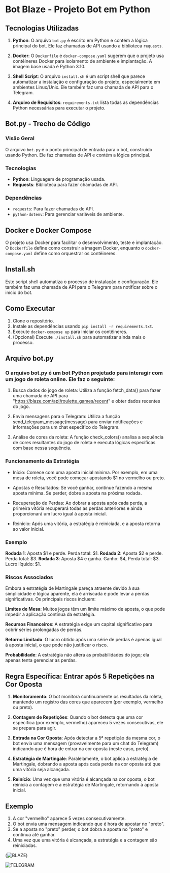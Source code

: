 # Bot Blaze - Projeto Bot em Python

## Tecnologias Utilizadas

1. **Python**: O arquivo `bot.py` é escrito em Python e contém a lógica principal do bot. Ele faz chamadas de API usando a biblioteca `requests`.

2. **Docker**: O `Dockerfile` e `docker-compose.yaml` sugerem que o projeto usa contêineres Docker para isolamento de ambiente e implantação. A imagem base usada é Python 3.10.

3. **Shell Script**: O arquivo `install.sh` é um script shell que parece automatizar a instalação e configuração do projeto, especialmente em ambientes Linux/Unix. Ele também faz uma chamada de API para o Telegram.

4. **Arquivo de Requisitos**: `requirements.txt` lista todas as dependências Python necessárias para executar o projeto.

## Bot.py - Trecho de Código

### Visão Geral

O arquivo `bot.py` é o ponto principal de entrada para o bot, construído usando Python. Ele faz chamadas de API e contém a lógica principal.

### Tecnologias

- **Python**: Linguagem de programação usada.
- **Requests**: Biblioteca para fazer chamadas de API.

### Dependências

- `requests`: Para fazer chamadas de API.
- `python-dotenv`: Para gerenciar variáveis de ambiente.

## Docker e Docker Compose

O projeto usa Docker para facilitar o desenvolvimento, teste e implantação. O `Dockerfile` define como construir a imagem Docker, enquanto o `docker-compose.yaml` define como orquestrar os contêineres.

## Install.sh

Este script shell automatiza o processo de instalação e configuração. Ele também faz uma chamada de API para o Telegram para notificar sobre o início do bot.

## Como Executar

1. Clone o repositório.
2. Instale as dependências usando `pip install -r requirements.txt`.
3. Execute `docker-compose up` para iniciar os contêineres.
4. (Opcional) Execute `./install.sh` para automatizar ainda mais o processo.

## Arquivo bot.py

### O arquivo bot.py é um bot Python projetado para interagir com um jogo de roleta online. Ele faz o seguinte:

1. Busca dados do jogo de roleta: Utiliza a função fetch_data() para fazer uma chamada de API para "https://blaze.com/api/roulette_games/recent" e obter dados recentes do jogo.

2. Envia mensagens para o Telegram: Utiliza a função send_telegram_message(message) para enviar notificações e informações para um chat específico do Telegram.

3. Análise de cores da roleta: A função check_colors() analisa a sequência de cores resultantes do jogo de roleta e executa lógicas específicas com base nessa sequência.


### Funcionamento da Estratégia

- Início: Comece com uma aposta inicial mínima. Por exemplo, em uma mesa de roleta, você pode começar apostando $1 no vermelho ou preto.

- Apostas e Resultados: Se você ganhar, continue fazendo a mesma aposta mínima. Se perder, dobre a aposta na próxima rodada.

- Recuperação de Perdas: Ao dobrar a aposta após cada perda, a primeira vitória recuperará todas as perdas anteriores e ainda proporcionará um lucro igual à aposta inicial.

- Reinício: Após uma vitória, a estratégia é reiniciada, e a aposta retorna ao valor inicial.

### Exemplo
**Rodada 1**: Aposta $1 e perde. Perda total: $1.
**Rodada 2**: Aposta $2 e perde. Perda total: $3.
**Rodada 3**: Aposta $4 e ganha. Ganho: $4, Perda total: $3. Lucro líquido: $1.

### Riscos Associados
Embora a estratégia de Martingale pareça atraente devido à sua simplicidade e lógica aparente, ela é arriscada e pode levar a perdas significativas. Os principais riscos incluem:

**Limites de Mesa**: Muitos jogos têm um limite máximo de aposta, o que pode impedir a aplicação contínua da estratégia.

**Recursos Financeiros**: A estratégia exige um capital significativo para cobrir séries prolongadas de perdas.

**Retorno Limitado**: O lucro obtido após uma série de perdas é apenas igual à aposta inicial, o que pode não justificar o risco.

**Probabilidade**: A estratégia não altera as probabilidades do jogo; ela apenas tenta gerenciar as perdas.


## Regra Específica: Entrar após 5 Repetições na Cor Oposta
1. **Monitoramento**: O bot monitora continuamente os resultados da roleta, mantendo um registro das cores que aparecem (por exemplo, vermelho ou preto).

2. **Contagem de Repetições**: Quando o bot detecta que uma cor específica (por exemplo, vermelho) apareceu 5 vezes consecutivas, ele se prepara para agir.

3. **Entrada na Cor Oposta**: Após detectar a 5ª repetição da mesma cor, o bot envia uma mensagem (provavelmente para um chat do Telegram) indicando que é hora de entrar na cor oposta (neste caso, preto).

4. **Estratégia de Martingale**: Paralelamente, o bot aplica a estratégia de Martingale, dobrando a aposta após cada perda na cor oposta até que uma vitória seja alcançada.

5. **Reinício**: Uma vez que uma vitória é alcançada na cor oposta, o bot reinicia a contagem e a estratégia de Martingale, retornando à aposta inicial.

## Exemplo
1. A cor "vermelho" aparece 5 vezes consecutivamente.
2. O bot envia uma mensagem indicando que é hora de apostar no "preto".
3. Se a aposta no "preto" perder, o bot dobra a aposta no "preto" e continua até ganhar.
4. Uma vez que uma vitória é alcançada, a estratégia e a contagem são reiniciadas.


(![BLAZE](<img.jpg>))

![TELEGRAM](img2-1.jpg)
